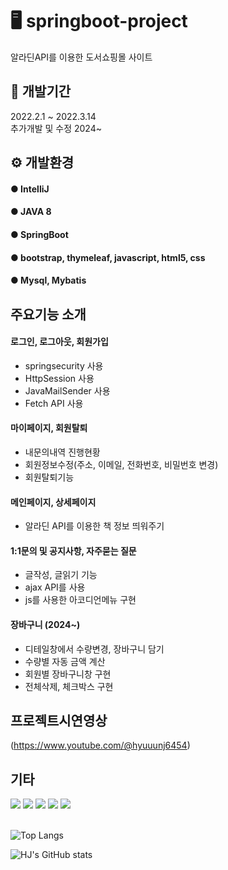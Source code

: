 
# 🖥 springboot-project
알라딘API를 이용한 도서쇼핑몰 사이트

## 📆 개발기간
2022.2.1 ~ 2022.3.14 
</br>
추가개발 및 수정 2024~

## ⚙ 개발환경
#### ● IntelliJ 
#### ● JAVA 8 
#### ● SpringBoot 
#### ● bootstrap, thymeleaf, javascript, html5, css 
#### ● Mysql, Mybatis

## 주요기능 소개

#### 로그인, 로그아웃, 회원가입
- springsecurity 사용
- HttpSession 사용
- JavaMailSender 사용
- Fetch API 사용

#### 마이페이지, 회원탈퇴
- 내문의내역 진행현황
- 회원정보수정(주소, 이메일, 전화번호, 비밀번호 변경)
- 회원탈퇴기능

#### 메인페이지, 상세페이지
- 알라딘 API를 이용한 책 정보 띄워주기

#### 1:1문의 및 공지사항, 자주묻는 질문
- 글작성, 글읽기 기능
- ajax API를 사용
- js를 사용한 아코디언메뉴 구현

#### 장바구니 (2024~)
- 디테일창에서 수량변경, 장바구니 담기
- 수량별 자동 금액 계산
- 회원별 장바구니창 구현
- 전체삭제, 체크박스 구현

## 프로젝트시연영상
(https://www.youtube.com/@hyuuunj6454)


## 기타
<div>
  <img src="https://img.shields.io/badge/spring-%236DB33F.svg?style=for-the-badge&logo=springboot&logoColor=white" />
  <img src="https://img.shields.io/badge/java-%23ED8B00.svg?style=for-the-badge&logo=openjdk&logoColor=white" />
  <img src="https://img.shields.io/badge/html5-%23E34F26.svg?style=for-the-badge&logo=html5&logoColor=white" />
  <img src="https://img.shields.io/badge/css3-%231572B6.svg?style=for-the-badge&logo=css3&logoColor=white" />
  <img src="https://img.shields.io/badge/javascript-%23323330.svg?style=for-the-badge&logo=javascript&logoColor=%23F7DF1E" />
</div>

<br/>

![Top Langs](https://github-readme-stats.vercel.app/api/top-langs/?username=kimhyunjung0925&layout=compact)

![HJ's GitHub stats](https://github-readme-stats.vercel.app/api?username=kimhyunjung0925&include_all_commits=true&theme=nord&hide_border=true&count_private=true)

